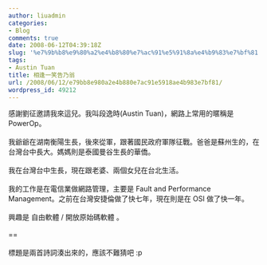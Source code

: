 ```yaml
---
author: liuadmin
categories:
- Blog
comments: true
date: 2008-06-12T04:39:18Z
slug: '%e7%9b%b8%e9%80%a2%e4%b8%80%e7%ac%91%e5%91%8a%e4%b9%83%e7%bf%81'
tags:
- Austin Tuan
title: 相逢一笑告乃翁
url: /2008/06/12/e79bb8e980a2e4b880e7ac91e5918ae4b983e7bf81/
wordpress_id: 49212
---
```


感謝劉征邀請我來這兒。我叫段逸時(Austin Tuan)，網路上常用的暱稱是 PowerOp。<br /><br />我爺爺在湖南衡陽生長，後來從軍，跟著國民政府軍隊征戰。爸爸是蘇州生的，在台灣台中長大。媽媽則是泰國曼谷生長的華僑。<br /><br />我在台灣台中生長，現在跟老婆、兩個女兒在台北生活。<br /><br />我的工作是在電信業做網路管理，主要是 Fault and Performance Management。之前在台灣安捷倫做了快七年，現在則是在 OSI 做了快一年。<br /><br />興趣是 自由軟體 / 開放原始碼軟體 。<br /><br />==<br /><br />標題是兩首詩詞湊出來的，應該不難猜吧 :p
